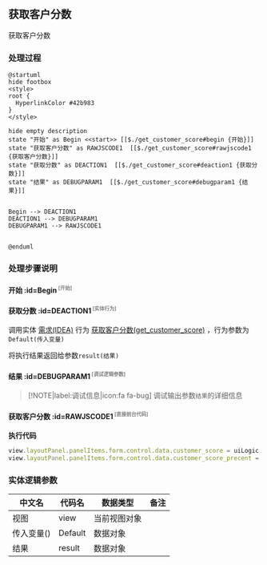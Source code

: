 ## 获取客户分数 <!-- {docsify-ignore-all} -->

   获取客户分数

### 处理过程

```plantuml
@startuml
hide footbox
<style>
root {
  HyperlinkColor #42b983
}
</style>

hide empty description
state "开始" as Begin <<start>> [[$./get_customer_score#begin {开始}]]
state "获取客户分数" as RAWJSCODE1  [[$./get_customer_score#rawjscode1 {获取客户分数}]]
state "获取分数" as DEACTION1  [[$./get_customer_score#deaction1 {获取分数}]]
state "结果" as DEBUGPARAM1  [[$./get_customer_score#debugparam1 {结果}]]


Begin --> DEACTION1
DEACTION1 --> DEBUGPARAM1
DEBUGPARAM1 --> RAWJSCODE1


@enduml
```


### 处理步骤说明

#### 开始 :id=Begin<sup class="footnote-symbol"> <font color=gray size=1>[开始]</font></sup>




#### 获取分数 :id=DEACTION1<sup class="footnote-symbol"> <font color=gray size=1>[实体行为]</font></sup>



调用实体 [需求(IDEA)](module/ProdMgmt/idea.md) 行为 [获取客户分数(get_customer_score)](module/ProdMgmt/idea#行为) ，行为参数为`Default(传入变量)`

将执行结果返回给参数`result(结果)`

#### 结果 :id=DEBUGPARAM1<sup class="footnote-symbol"> <font color=gray size=1>[调试逻辑参数]</font></sup>



> [!NOTE|label:调试信息|icon:fa fa-bug]
> 调试输出参数`结果`的详细信息

#### 获取客户分数 :id=RAWJSCODE1<sup class="footnote-symbol"> <font color=gray size=1>[直接前台代码]</font></sup>



<p class="panel-title"><b>执行代码</b></p>

```javascript
view.layoutPanel.panelItems.form.control.data.customer_score = uiLogic.result.customer_score
view.layoutPanel.panelItems.form.control.data.customer_score_precent = uiLogic.result.customer_score_precent
```



### 实体逻辑参数

|    中文名   |    代码名    |  数据类型      |备注 |
| --------| --------| --------  | --------   |
|视图|view|当前视图对象||
|传入变量(<i class="fa fa-check"/></i>)|Default|数据对象||
|结果|result|数据对象||

